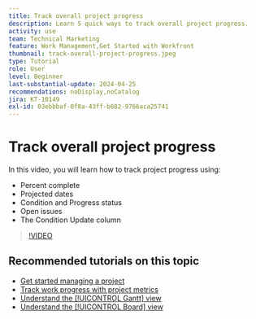 ```yaml
---
title: Track overall project progress
description: Learn 5 quick ways to track overall project progress.
activity: use
team: Technical Marketing
feature: Work Management,Get Started with Workfront
thumbnail: track-overall-project-progress.jpeg
type: Tutorial
role: User
level: Beginner
last-substantial-update: 2024-04-25
recommendations: noDisplay,noCatalog
jira: KT-10149
exl-id: 03ebbbaf-0f8a-43ff-b682-9766aca25741
---
```

# Track overall project progress

In this video, you will learn how to track project progress using:

* Percent complete
* Projected dates
* Condition and Progress status
* Open issues
* The Condition Update column

>[!VIDEO](https://video.tv.adobe.com/v/3428748/?quality=12&learn=on)

## Recommended tutorials on this topic

* [Get started managing a project](/help/manage-work/projects/getting-started-manage-a-project.md)
* [Track work progress with project metrics](/help/manage-work/projects/track-work-progress-with-project-metrics.md)
* [Understand the [!UICONTROL Gantt] view](/help/manage-work/projects/understand-the-gantt-view.md)
* [Understand the [!UICONTROL Board] view](/help/manage-work/projects/understand-the-board-view.md)
